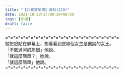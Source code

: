 ```yaml
---
title: "【非真實地場】資料(219)"
date: 2021-10-23T17:00:24+08:00
tags: [小說]
draft: false
---
```


=\*=\*=\*=\*=\*=\*=\*=\*=\*=\*=\*=\*=\*=\*=\*=\*=\*=\*=\*=\*=\*=\*=  
她把臉貼在屏幕上，想看看到底哪個女生是他說的女王。  
「不敢過河的那個」他說。  
「就這麼簡單？」她說。  
「就這麼簡單」他說。   
=\*=\*=\*=\*=\*=\*=\*=\*=\*=\*=\*=\*=\*=\*=\*=\*=\*=\*=\*=\*=\*=\*=  